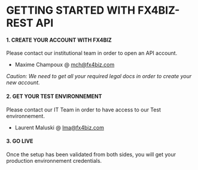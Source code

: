 # GETTING STARTED WITH FX4BIZ-REST API #

#### 1. CREATE YOUR ACCOUNT WITH FX4BIZ ####

Please contact our institutional team in order to open an API account.
* Maxime Champoux @ mch@fx4biz.com

*Caution: We need to get all your required legal docs in order to create your new account.*

#### 2. GET YOUR TEST ENVIRONNEMENT ####

Please contact our IT Team in order to have access to our Test environnement.
* Laurent Maluski @ lma@fx4biz.com

#### 3. GO LIVE ####

Once the setup has been validated from both sides, you will get your production environnement credentials.
